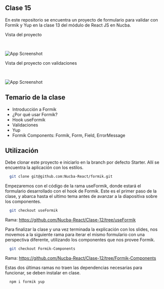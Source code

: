 ## Clase 15

En este repositorio se encuentra un proyecto de formulario para validar con Formik y Yup en la clase 13 del módulo de React JS en Nucba.

Vista del proyecto

<br>

![App Screenshot](https://res.cloudinary.com/dcatzxqqf/image/upload/v1662420616/coding/Readmes/Reaact/Clase-12/Captura_de_Pantalla_2022-09-05_a_la_s_20.29.06_knbj2l.png)

Vista del proyecto con validaciones

<br>

![App Screenshot](https://res.cloudinary.com/dcatzxqqf/image/upload/v1662420616/coding/Readmes/Reaact/Clase-12/Captura_de_Pantalla_2022-09-05_a_la_s_20.29.58_qtmvha.png)

## Temario de la clase

- Introducción a Formik
- ¿Por qué usar Formik?
- Hook useFormik
- Validaciones
- Yup
- Formik Components: Formik, Form, Field, ErrorMessage

## Utilización

Debe clonar este proyecto e iniciarlo en la branch por defecto Starter. Allí se encuentra la aplicación con los estilos.

```bash
  git clone git@github.com:Nucba-React/formik.git
```

Empezaremos con el código de la rama useFormik, donde estará el formulario desarrollado con el hook de Formik.
Este es el primer paso de la clase, y abarca hasta el ultimo tema antes de avanzar a la diapositiva sobre los componentes.

```bash
  git checkout useFormik
```

Rama: https://github.com/Nucba-React/Clase-12/tree/useFormik

Para finalizar la clase y una vez terminada la explicación con los slides, nos movemos a la siguiente rama para iterar el mismo formulario con una perspectiva diferente, utilizando los componentes que nos provee Formik.

```bash
  git checkout Formik-Components
```

Rama: https://github.com/Nucba-React/Clase-12/tree/Formik-Components

Estas dos últimas ramas no traen las dependencias necesarias para funcionar, se deben instalar en clase.

```bash
  npm i formik yup
```

